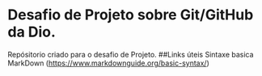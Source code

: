 # Desafio de Projeto sobre Git/GitHub da Dio.
Repósitorio criado para o desafio de Projeto.
##Links úteis
Sintaxe basica MarkDown
(https://www.markdownguide.org/basic-syntax/)
